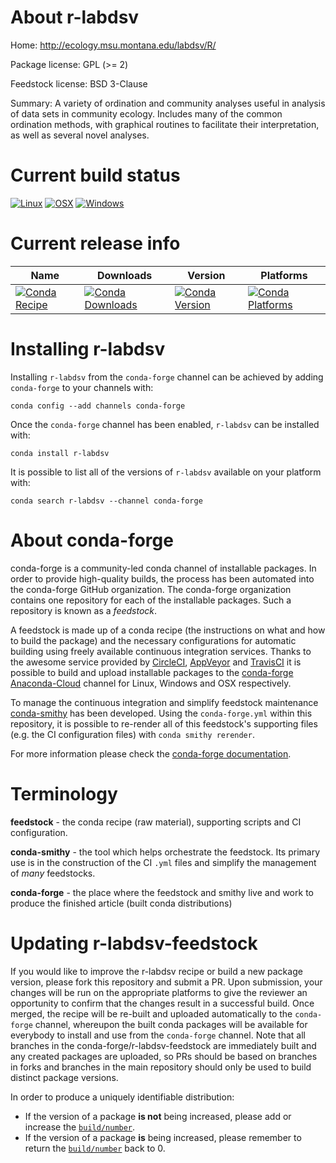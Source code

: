About r-labdsv
==============

Home: http://ecology.msu.montana.edu/labdsv/R/

Package license: GPL (>= 2)

Feedstock license: BSD 3-Clause

Summary: A variety of ordination and community analyses useful in analysis of data sets in community ecology.   Includes many of the common ordination methods, with  graphical routines to facilitate their interpretation,  as well as several novel analyses.



Current build status
====================

[![Linux](https://img.shields.io/circleci/project/github/conda-forge/r-labdsv-feedstock/master.svg?label=Linux)](https://circleci.com/gh/conda-forge/r-labdsv-feedstock)
[![OSX](https://img.shields.io/travis/conda-forge/r-labdsv-feedstock/master.svg?label=macOS)](https://travis-ci.org/conda-forge/r-labdsv-feedstock)
[![Windows](https://img.shields.io/appveyor/ci/conda-forge/r-labdsv-feedstock/master.svg?label=Windows)](https://ci.appveyor.com/project/conda-forge/r-labdsv-feedstock/branch/master)

Current release info
====================

| Name | Downloads | Version | Platforms |
| --- | --- | --- | --- |
| [![Conda Recipe](https://img.shields.io/badge/recipe-r--labdsv-green.svg)](https://anaconda.org/conda-forge/r-labdsv) | [![Conda Downloads](https://img.shields.io/conda/dn/conda-forge/r-labdsv.svg)](https://anaconda.org/conda-forge/r-labdsv) | [![Conda Version](https://img.shields.io/conda/vn/conda-forge/r-labdsv.svg)](https://anaconda.org/conda-forge/r-labdsv) | [![Conda Platforms](https://img.shields.io/conda/pn/conda-forge/r-labdsv.svg)](https://anaconda.org/conda-forge/r-labdsv) |

Installing r-labdsv
===================

Installing `r-labdsv` from the `conda-forge` channel can be achieved by adding `conda-forge` to your channels with:

```
conda config --add channels conda-forge
```

Once the `conda-forge` channel has been enabled, `r-labdsv` can be installed with:

```
conda install r-labdsv
```

It is possible to list all of the versions of `r-labdsv` available on your platform with:

```
conda search r-labdsv --channel conda-forge
```


About conda-forge
=================

conda-forge is a community-led conda channel of installable packages.
In order to provide high-quality builds, the process has been automated into the
conda-forge GitHub organization. The conda-forge organization contains one repository
for each of the installable packages. Such a repository is known as a *feedstock*.

A feedstock is made up of a conda recipe (the instructions on what and how to build
the package) and the necessary configurations for automatic building using freely
available continuous integration services. Thanks to the awesome service provided by
[CircleCI](https://circleci.com/), [AppVeyor](https://www.appveyor.com/)
and [TravisCI](https://travis-ci.org/) it is possible to build and upload installable
packages to the [conda-forge](https://anaconda.org/conda-forge)
[Anaconda-Cloud](https://anaconda.org/) channel for Linux, Windows and OSX respectively.

To manage the continuous integration and simplify feedstock maintenance
[conda-smithy](https://github.com/conda-forge/conda-smithy) has been developed.
Using the ``conda-forge.yml`` within this repository, it is possible to re-render all of
this feedstock's supporting files (e.g. the CI configuration files) with ``conda smithy rerender``.

For more information please check the [conda-forge documentation](https://conda-forge.org/docs/).

Terminology
===========

**feedstock** - the conda recipe (raw material), supporting scripts and CI configuration.

**conda-smithy** - the tool which helps orchestrate the feedstock.
                   Its primary use is in the construction of the CI ``.yml`` files
                   and simplify the management of *many* feedstocks.

**conda-forge** - the place where the feedstock and smithy live and work to
                  produce the finished article (built conda distributions)


Updating r-labdsv-feedstock
===========================

If you would like to improve the r-labdsv recipe or build a new
package version, please fork this repository and submit a PR. Upon submission,
your changes will be run on the appropriate platforms to give the reviewer an
opportunity to confirm that the changes result in a successful build. Once
merged, the recipe will be re-built and uploaded automatically to the
`conda-forge` channel, whereupon the built conda packages will be available for
everybody to install and use from the `conda-forge` channel.
Note that all branches in the conda-forge/r-labdsv-feedstock are
immediately built and any created packages are uploaded, so PRs should be based
on branches in forks and branches in the main repository should only be used to
build distinct package versions.

In order to produce a uniquely identifiable distribution:
 * If the version of a package **is not** being increased, please add or increase
   the [``build/number``](https://conda.io/docs/user-guide/tasks/build-packages/define-metadata.html#build-number-and-string).
 * If the version of a package **is** being increased, please remember to return
   the [``build/number``](https://conda.io/docs/user-guide/tasks/build-packages/define-metadata.html#build-number-and-string)
   back to 0.
